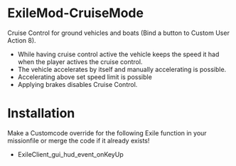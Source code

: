 # __ExileMod-CruiseMode__

Cruise Control for ground vehicles and boats (Bind a button to Custom User Action 8).
- While having cruise control active the vehicle keeps the speed it had when the player actives the cruise control.
- The vehicle accelerates by itself and manually accelerating is possible.
- Accelerating above set speed limit is possible
- Applying brakes disables Cruise Control.


# __Installation__

Make a Customcode override for the following Exile function in your missionfile or merge the code if it already exists!
* ExileClient_gui_hud_event_onKeyUp
